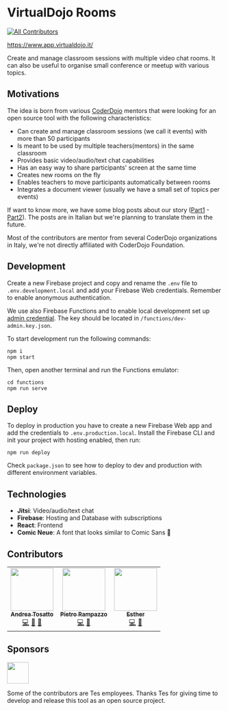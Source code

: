 # VirtualDojo Rooms
<!-- ALL-CONTRIBUTORS-BADGE:START - Do not remove or modify this section -->
[![All Contributors](https://img.shields.io/badge/all_contributors-3-orange.svg?style=flat-square)](#contributors-)
<!-- ALL-CONTRIBUTORS-BADGE:END -->
https://www.app.virtualdojo.it/

Create and manage classroom sessions with multiple video chat rooms. It can also be useful to organise small conference or meetup with various topics.

## Motivations
The idea is born from various [CoderDojo](https://coderdojo.com/) mentors that were looking for an open source tool with the following characteristics:

- Can create and manage classroom sessions (we call it events) with more than 50 participants
- Is meant to be used by multiple teachers(mentors) in the same classroom
- Provides basic video/audio/text chat capabilities
- Has an easy way to share participants' screen at the same time
- Creates new rooms on the fly
- Enables teachers to move participants automatically between rooms
- Integrates a document viewer (usually we have a small set of topics per events)

If want to know more, we have some blog posts about our story ([Part1](https://medium.com/@angiulina1984/tutto-quello-che-serve-sapere-per-organizzare-un-virtual-dojo-8f3e5ec45a08) - [Part2](https://medium.com/@gbonanome/virtualdojo-seconda-iterazione-4a9299bd4521)). The posts are in Italian but we're planning to translate them in the future.

Most of the contributors are mentor from several CoderDojo organizations in Italy, we're not directly affiliated with CoderDojo Foundation.

## Development
Create a new Firebase project and copy and rename the `.env` file to `.env.development.local` and add your Firebase Web credentials. Remember to enable anonymous authentication.

We use also Firebase Functions and to enable local development set up [admin credential](https://firebase.google.com/docs/functions/local-emulator#set_up_admin_credentials_optional). The key should be located in `/functions/dev-admin.key.json`.

To start development run the following commands:

```
npm i
npm start
```

Then, open another terminal and run the Functions emulator:

```
cd functions
npm run serve
```

## Deploy

To deploy in production you have to create a new Firebase Web app and add the credentials to `.env.production.local`. Install the Firebase CLI and init your project with hosting enabled, then run:

```
npm run deploy
```

Check `package.json` to see how to deploy to dev and production with different environment variables.

## Technologies

- **Jitsi**: Video/audio/text chat
- **Firebase**: Hosting and Database with subscriptions
- **React**: Frontend
- **Comic Neue**: A font that looks similar to Comic Sans 🎨

## Contributors

<!-- ALL-CONTRIBUTORS-LIST:START - Do not remove or modify this section -->
<!-- prettier-ignore-start -->
<!-- markdownlint-disable -->
<table>
  <tr>
    <td align="center"><a href="https://github.com/andtos90"><img src="https://avatars2.githubusercontent.com/u/2692166?v=4" width="100px;" alt=""/><br /><sub><b>Andrea Tosatto</b></sub></a><br /><a href="https://github.com/virtualdojo/virtualdojo-rooms/commits?author=andtos90" title="Code">💻</a> <a href="https://github.com/virtualdojo/virtualdojo-rooms/commits?author=andtos90" title="Documentation">📖</a> <a href="#design-andtos90" title="Design">🎨</a></td>
    <td align="center"><a href="https://peterampazzo.com"><img src="https://avatars0.githubusercontent.com/u/4621567?v=4" width="100px;" alt=""/><br /><sub><b>Pietro Rampazzo</b></sub></a><br /><a href="https://github.com/virtualdojo/virtualdojo-rooms/commits?author=peterampazzo" title="Code">💻</a> <a href="#ideas-peterampazzo" title="Ideas, Planning, & Feedback">🤔</a></td>
    <td align="center"><a href="https://github.com/esthercodes"><img src="https://avatars2.githubusercontent.com/u/8407403?v=4" width="100px;" alt=""/><br /><sub><b>Esther</b></sub></a><br /><a href="https://github.com/virtualdojo/virtualdojo-rooms/commits?author=esthercodes" title="Code">💻</a> <a href="#design-esthercodes" title="Design">🎨</a></td>
  </tr>
</table>

<!-- markdownlint-enable -->
<!-- prettier-ignore-end -->
<!-- ALL-CONTRIBUTORS-LIST:END -->
## Sponsors

<a href="https://www.tes.com"><img src="https://www.tes.com/logo.svg?variation=black" height="50px" /></a>

Some of the contributors are Tes employees. Thanks Tes for giving time to develop and release this tool as an open source project.
